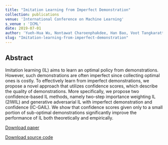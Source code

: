 ```yaml
---
title: "Imitation Learning from Imperfect Demonstration"
collection: publications
venue: 'International Conference on Machine Learning'
s_venue : 'ICML'
date: 2019-07-01
author: 'Yueh-Hua Wu, Nontawat Charoenphakdee, Han Bao, Voot Tangkaratt, Masashi Sugiyama'
slug: "Imitation-learning-from-imperfect-demonstration"
---
```


<div>
<h2>Abstract</h2>
<p>
Imitation learning (IL) aims to learn an optimal policy from demonstrations. However, such demonstrations are often imperfect since collecting optimal ones is costly. To effectively learn from imperfect demonstrations, we propose a novel approach that utilizes confidence scores, which describe the quality of demonstrations. More specifically, we propose two confidence-based IL methods, namely two-step importance weighting IL (2IWIL) and generative adversarial IL with imperfect demonstration and confidence (IC-GAIL). We show that confidence scores given only to a small portion of sub-optimal demonstrations significantly improve the performance of IL both theoretically and empirically.
</p>
</div>

[Download paper](http://proceedings.mlr.press/v97/wu19a.html)

[Download source code](https://github.com/kristery/Imitation-Learning-from-Imperfect-Demonstration)
